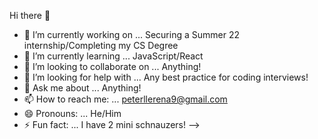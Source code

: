 Hi there 👋



- 🔭 I’m currently working on ... Securing a Summer 22 internship/Completing my CS Degree
- 🌱 I’m currently learning ... JavaScript/React
- 👯 I’m looking to collaborate on ... Anything!
- 🤔 I’m looking for help with ...  Any best practice for coding interviews!
- 💬 Ask me about ... Anything!
- 📫 How to reach me: ... peterllerena9@gmail.com 
- 😄 Pronouns: ...  He/Him
- ⚡ Fun fact: ... I have 2 mini schnauzers!
--> 
